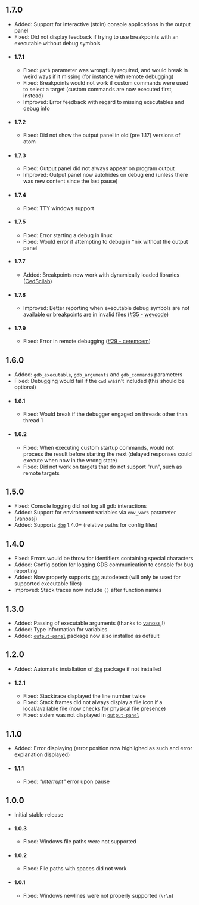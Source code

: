 ## 1.7.0
* Added: Support for interactive (stdin) console applications in the output panel
* Fixed: Did not display feedback if trying to use breakpoints with an executable without debug symbols
* #### 1.7.1
	* Fixed: `path` parameter was wrongfully required, and would break in weird ways if it missing (for instance with remote debugging)
	* Fixed: Breakpoints would not work if custom commands were used to select a target (custom commands are now executed first, instead)
	* Improved: Error feedback with regard to missing executables and debug info
* #### 1.7.2
	* Fixed: Did not show the output panel in old (pre 1.17) versions of atom
* #### 1.7.3
	* Fixed: Output panel did not always appear on program output
	* Improved: Output panel now autohides on debug end (unless there was new content since the last pause)
* #### 1.7.4
	* Fixed: TTY windows support
* #### 1.7.5
	* Fixed: Error starting a debug in linux
	* Fixed: Would error if attempting to debug in \*nix without the output panel
* #### 1.7.7
	* Added: Breakpoints now work with dynamically loaded libraries ([CedScilab](https://github.com/CedScilab))
* #### 1.7.8
	* Improved: Better reporting when executable debug symbols are not available or breakpoints are in invalid files ([#35 - wevcode](https://github.com/31i73/atom-dbg/issues/35))
* #### 1.7.9
	* Fixed: Error in remote debugging ([#29 - ceremcem](https://github.com/31i73/atom-dbg-gdb/issues/29))

## 1.6.0
* Added: `gdb_executable`, `gdb_arguments` and `gdb_commands` parameters
* Fixed: Debugging would fail if the `cwd` wasn't included (this should be optional)
* #### 1.6.1
	* Fixed: Would break if the debugger engaged on threads other than thread 1
* #### 1.6.2
	* Fixed: When executing custom startup commands, would not process the result before starting the next (delayed responses could execute when now in the wrong state)
	* Fixed: Did not work on targets that do not support "run", such as remote targets

## 1.5.0
* Fixed: Console logging did not log all gdb interactions
* Added: Support for environment variables via `env_vars` parameter ([vanossj](https://github.com/vanossj))
* Added: Supports [`dbg`](https://atom.io/packages/dbg) 1.4.0+ (relative paths for config files)

## 1.4.0
* Fixed: Errors would be throw for identifiers containing special characters
* Added: Config option for logging GDB communication to console for bug reporting
* Added: Now properly supports [`dbg`](https://atom.io/packages/dbg) autodetect (will only be used for supported executable files)
* Improved: Stack traces now include `()` after function names

## 1.3.0
* Added: Passing of executable arguments (thanks to [vanossj](https://github.com/vanossj)!)
* Added: Type information for variables
* Added: [`output-panel`](https://atom.io/packages/output-panel) package now also installed as default

## 1.2.0
* Added: Automatic installation of [`dbg`](https://atom.io/packages/dbg) package if not installed
* #### 1.2.1
	* Fixed: Stacktrace displayed the line number twice
	* Fixed: Stack frames did not always display a file icon if a local/available file (now checks for physical file presence)
	* Fixed: stderr was not displayed in [`output-panel`](https://atom.io/packages/output-panel)

## 1.1.0
* Added: Error displaying (error position now highlighed as such and error explanation displayed)
* #### 1.1.1
	* Fixed: *"Interrupt"* error upon pause

## 1.0.0
* Initial stable release
* #### 1.0.3
	* Fixed: Windows file paths were not supported
* #### 1.0.2
	* Fixed: File paths with spaces did not work
* #### 1.0.1
	* Fixed: Windows newlines were not properly supported (`\r\n`)
